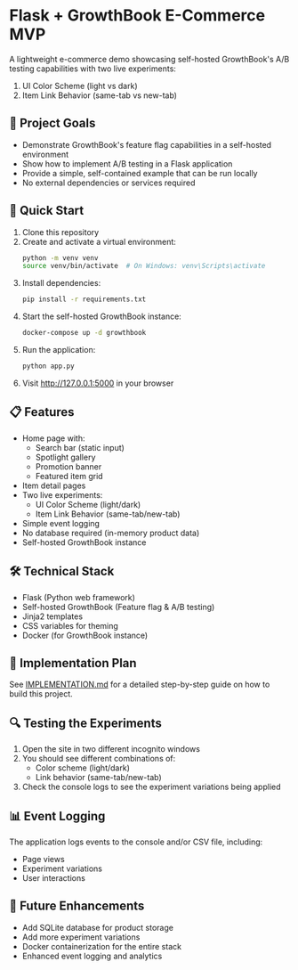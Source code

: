 # Flask + GrowthBook E-Commerce MVP

A lightweight e-commerce demo showcasing self-hosted GrowthBook's A/B testing capabilities with two live experiments:
1. UI Color Scheme (light vs dark)
2. Item Link Behavior (same-tab vs new-tab)

## 🎯 Project Goals

- Demonstrate GrowthBook's feature flag capabilities in a self-hosted environment
- Show how to implement A/B testing in a Flask application
- Provide a simple, self-contained example that can be run locally
- No external dependencies or services required

## 🚀 Quick Start

1. Clone this repository
2. Create and activate a virtual environment:
   ```bash
   python -m venv venv
   source venv/bin/activate  # On Windows: venv\Scripts\activate
   ```
3. Install dependencies:
   ```bash
   pip install -r requirements.txt
   ```
4. Start the self-hosted GrowthBook instance:
   ```bash
   docker-compose up -d growthbook
   ```
5. Run the application:
   ```bash
   python app.py
   ```
6. Visit http://127.0.0.1:5000 in your browser

## 📋 Features

- Home page with:
  - Search bar (static input)
  - Spotlight gallery
  - Promotion banner
  - Featured item grid
- Item detail pages
- Two live experiments:
  - UI Color Scheme (light/dark)
  - Item Link Behavior (same-tab/new-tab)
- Simple event logging
- No database required (in-memory product data)
- Self-hosted GrowthBook instance

## 🛠️ Technical Stack

- Flask (Python web framework)
- Self-hosted GrowthBook (Feature flag & A/B testing)
- Jinja2 templates
- CSS variables for theming
- Docker (for GrowthBook instance)

## 📝 Implementation Plan

See [IMPLEMENTATION.md](IMPLEMENTATION.md) for a detailed step-by-step guide on how to build this project.

## 🔍 Testing the Experiments

1. Open the site in two different incognito windows
2. You should see different combinations of:
   - Color scheme (light/dark)
   - Link behavior (same-tab/new-tab)
3. Check the console logs to see the experiment variations being applied

## 📊 Event Logging

The application logs events to the console and/or CSV file, including:
- Page views
- Experiment variations
- User interactions

## 🔮 Future Enhancements

- Add SQLite database for product storage
- Add more experiment variations
- Docker containerization for the entire stack
- Enhanced event logging and analytics 